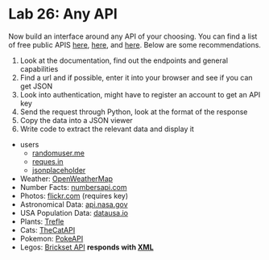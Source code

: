 


# Lab 26: Any API

Now build an interface around any API of your choosing. You can find a list of free public APIS [here](https://github.com/toddmotto/public-apis), [here](https://github.com/abhishekbanthia/Public-APIs), and [here](https://apilist.fun/). Below are some recommendations.

1. Look at the documentation, find out the endpoints and general capabilities
2. Find a url and if possible, enter it into your browser and see if you can get JSON
3. Look into authentication, might have to register an account to get an API key
4. Send the request through Python, look at the format of the response
5. Copy the data into a JSON viewer
6. Write code to extract the relevant data and display it

- users
  - [randomuser.me](https://randomuser.me/documentation)
  - [reques.in](https://reqres.in/)
  - [jsonplaceholder](https://jsonplaceholder.typicode.com/)
- Weather: [OpenWeatherMap](https://openweathermap.org/api)
- Number Facts: [numbersapi.com](http://numbersapi.com/#42)
- Photos: [flickr.com](https://www.flickr.com/services/api/) (requires key)
- Astronomical Data: [api.nasa.gov](https://api.nasa.gov/#live_example)
- USA Population Data: [datausa.io](https://datausa.io/about/api/)
- Plants: [Trefle](https://trefle.io/)
- Cats: [TheCatAPI](https://thecatapi.com/)
- Pokemon: [PokeAPI](https://pokeapi.co/)
- Legos: [Brickset API](https://brickset.com/tools/webservices/v2) **responds with [XML](https://stackoverflow.com/questions/1912434/how-do-i-parse-xml-in-python)**

